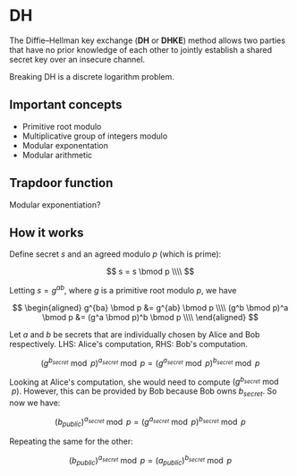 # DH

The Diffie–Hellman key exchange (**DH** or **DHKE**) method allows two parties that have no prior knowledge of each other to jointly establish a shared secret key over an insecure channel.

Breaking DH is a discrete logarithm problem.

## Important concepts

* Primitive root modulo
* Multiplicative group of integers modulo
* Modular exponentation
* Modular arithmetic

## Trapdoor function

Modular exponentiation?

## How it works

Define secret $s$ and an agreed modulo $p$ (which is prime):

$$
s = s \bmod p \\\\
$$

Letting $s = g^{ab}$, where $g$ is a primitive root modulo $p$, we have

$$
\begin{aligned}
g^{ba} \bmod p &= g^{ab} \bmod p \\\\
(g^b \bmod p)^a \bmod p &= (g^a \bmod p)^b \bmod p \\\\
\end{aligned}
$$

Let $a$ and $b$ be secrets that are individually chosen by Alice and Bob respectively. LHS: Alice's computation, RHS: Bob's computation.

$$
(g^{b_{secret}} \bmod p)^{a_{secret}} \bmod p = (g^{a_{secret}} \bmod p)^{b_{secret}} \bmod p
$$

Looking at Alice's computation, she would need to compute $(g^{b_{secret}} \bmod p)$. However, this can be provided by Bob because Bob owns $b_{secret}$. So now we have:

$$
(b_{public})^{a_{secret}} \bmod p = (g^{a_{secret}} \bmod p)^{b_{secret}} \bmod p
$$

Repeating the same for the other:

$$
(b_{public})^{a_{secret}} \bmod p = (a_{public})^{b_{secret}} \bmod p
$$
